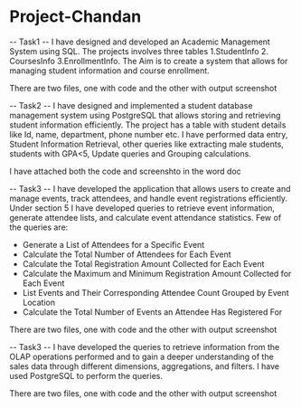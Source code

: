 # Project-Chandan
-- Task1 --
I have designed and developed an Academic Management System using SQL. The projects involves three tables 
1.StudentInfo 
2. CoursesInfo 
3.EnrollmentInfo. 
The Aim is to create a system that allows for managing student information and course enrollment.

There are two files, one with code and the other with output screenshot

-- Task2 --
I have designed and implemented a student database management system using PostgreSQL that allows storing and retrieving student information efficiently.
The project has a table with student details like Id, name, department, phone number etc.
I have performed data entry, Student Information Retrieval, other queries like extracting male students, students with GPA<5, Update queries and Grouping calculations.

I have attached both the code and screenshto in the word doc

-- Task3 -- 
I have developed the application that allows users to create and manage events, track attendees, and handle event registrations efficiently.
Under section 5 I have developed queries to retrieve event information, generate attendee lists, and calculate event attendance statistics.
Few of the queries are:
 - Generate a List of Attendees for a Specific Event
 - Calculate the Total Number of Attendees for Each Event
 - Calculate the Total Registration Amount Collected for Each Event
 - Calculate the Maximum and Minimum Registration Amount Collected for Each Event
 - List Events and Their Corresponding Attendee Count Grouped by Event Location
 - Calculate the Total Number of Events an Attendee Has Registered For

There are two files, one with code and the other with output screenshot

-- Task3 -- 
I have developed the queries to retrieve information from the OLAP operations performed and to gain a deeper understanding of the sales data through different dimensions, aggregations, and filters. I have used PostgreSQL to perform the queries.

There are two files, one with code and the other with output screenshot


